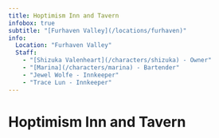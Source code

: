 ```yaml
---
title: Hoptimism Inn and Tavern
infobox: true
subtitle: "[Furhaven Valley](/locations/furhaven)"
info:
  Location: "Furhaven Valley"
  Staff:
    - "[Shizuka Valenheart](/characters/shizuka) - Owner"
    - "[Marina](/characters/marina) - Bartender"
    - "Jewel Wolfe - Innkeeper"
    - "Trace Lun - Innkeeper"
---
```


# Hoptimism Inn and Tavern
